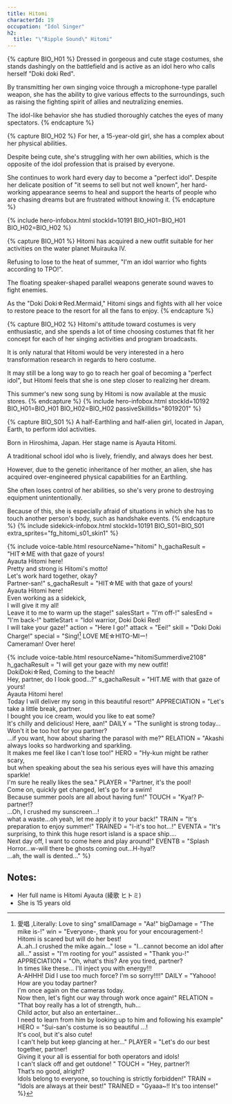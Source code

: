 ```yaml
---
title: Hitomi
characterId: 19
occupation: "Idol Singer"
h2:
  title: "\"Ripple Sound\" Hitomi"
---
```


{% capture BIO_H01 %}
Dressed in gorgeous and cute stage costumes, she stands dashingly on the battlefield and is active as an idol hero who calls herself "Doki doki Red". 

By transmitting her own singing voice through a microphone-type parallel weapon, she has the ability to give various effects to the surroundings, such as raising the fighting spirit of allies and neutralizing enemies. 

The idol-like behavior she has studied thoroughly catches the eyes of many spectators.
{% endcapture %}

{% capture BIO_H02 %}
For her, a 15-year-old girl, she has a complex about her physical abilities. 

Despite being cute, she's struggling with her own abilities, which is the opposite of the idol profession that is praised by everyone. 

She continues to work hard every day to become a "perfect idol". Despite her delicate position of "it seems to sell but not well known", her hard-working appearance seems to heal and support the hearts of people who are chasing dreams but are frustrated without knowing it.
{% endcapture %}

{% include hero-infobox.html stockId=10191 BIO_H01=BIO_H01 BIO_H02=BIO_H02 %}

{% capture BIO_H01 %}
Hitomi has acquired a new outfit suitable for her activities on the water planet Muirauka IV.

Refusing to lose to the heat of summer, "I'm an idol warrior who fights according to TPO!".

The floating speaker-shaped parallel weapons generate sound waves to fight enemies.

As the "Doki Doki☆Red.Mermaid," Hitomi sings and fights with all her voice to restore peace to the resort for all the fans to enjoy.
{% endcapture %}

{% capture BIO_H02 %}
Hitomi's attitude toward costumes is very enthusiastic, and she spends a lot of time choosing costumes that fit her concept for each of her singing activities and program broadcasts.

It is only natural that Hitomi would be very interested in a hero transformation research in regards to hero costume.

It may still be a long way to go to reach her goal of becoming a "perfect idol", but Hitomi feels that she is one step closer to realizing her dream.

This summer's new song sung by Hitomi is now available at the music stores.
{% endcapture %}
{% include hero-infobox.html stockId=10192 BIO_H01=BIO_H01 BIO_H02=BIO_H02 passiveSkillIds="8019201" %}

{% capture BIO_S01 %}
A half-Earthling and half-alien girl, located in Japan, Earth, to perform idol activities. 

Born in Hiroshima, Japan. Her stage name is Ayauta Hitomi. 

A traditional school idol who is lively, friendly, and always does her best.

However, due to the genetic inheritance of her mother, an alien, she has acquired over-engineered physical capabilities for an Earthling. 

She often loses control of her abilities, so she's very prone to destroying equipment unintentionally. 

Because of this, she is especially afraid of situations in which she has to touch another person's body, such as handshake events.
{% endcapture %}
{% include sidekick-infobox.html stockId=10191 BIO_S01=BIO_S01 extra_sprites="fg_hitomi_s01_skin1" %}

{% include voice-table.html resourceName="hitomi"
h_gachaResult = "HIT☆ME with that gaze of yours! <br>Ayauta Hitomi here!<br>Pretty and strong is Hitomi's motto!<br>Let's work hard together, okay?<br>Partner-san!"
s_gachaResult = "HIT☆ME with that gaze of yours! <br>Ayauta Hitomi here!<br>Even working as a sidekick,<br>I will give it my all!<br>Leave it to me to warm up the stage!"
salesStart = "I'm off-!"
salesEnd = "I'm back-!"
battleStart = "Idol warrior, Doki Doki Red!<br>I will take your gaze!"
action = "Here I go!"
attack = "Eei!"
skill = "Doki Doki Charge!"
special = "Sing![^Hitomi1] LOVE ME☆HITO-MIー!<br>Cameraman! Over here!

[^Hitomi1]: 愛唱 ,Literally: Love to sing"
smallDamage = "Aa!"
bigDamage = "The mike is-!"
win = "Everyone-, thank you for your encouragement-!<br>Hitomi is scared but will do her best!<br>A..ah..I crushed the mike again…"
lose = "I...cannot become an idol after all…"
assist = "I'm rooting for you!"
assisted = "Thank you-!"
APPRECIATION = "Oh, what's this? Are you tired, partner?<br>In times like these... I'll inject you with energy!!!<br>A-AHHH! Did I use too much force? I'm so sorry!!!!"
DAILY = "Yahooo! How are you today partner?<br>I'm once again on the cameras today.<br>Now then, let's fight our way through work once again!"
RELATION = "That boy really has a lot of strength, huh...<br>Child actor, but also an entertainer...<br>I need to learn from him by looking up to him and following his example"
HERO = "Sui-san's costume is so beautiful ...!<br>It's cool, but it's also cute!<br>I can't help but keep glancing at her..."
PLAYER = "Let's do our best together, partner!<br>Giving it your all is essential for both operators and idols!<br>I can't slack off and get outdone! "
TOUCH = "Hey, partner?!<br>That’s no good, alright?<br>Idols belong to everyone, so touching is strictly forbidden!"
TRAIN = "Idols are always at their best!"
TRAINED = "Gyaaa~!! It's too intense!"
%}

{% include voice-table.html resourceName="hitomiSummerdive2108"
h_gachaResult = "I will get your gaze with my new outfit!<br>DokiDoki☆Red, Coming to the beach!<br>Hey, partner, do I look good…?"
s_gachaResult = "HIT.ME with that gaze of yours!<br>Ayauta Hitomi here!<br>Today I will deliver my song in this beautiful resort!"
APPRECIATION = "Let's take a little break, partner.<br>I bought you ice cream, would you like to eat some?<br>It's chilly and delicious! Here, aan!"
DAILY = "The sunlight is strong today…<br>Won't it be too hot for you partner?<br>…if you want, how about sharing the parasol with me?"
RELATION = "Akashi always looks so hardworking and sparkling.<br>It makes me feel like I can't lose too!"
HERO = "Hy-kun might be rather scary,<br>but when speaking about the sea his serious eyes will have this amazing sparkle!<br>I'm sure he really likes the sea."
PLAYER = "Partner, it's the pool!<br>Come on, quickly get changed, let's go for a swim!<br>Because summer pools are all about having fun!"
TOUCH = "Kya!? P-partner!?<br>...Oh, I crushed my sunscreen...!<br>what a waste…oh yeah, let me apply it to your back!"
TRAIN = "It's preparation to enjoy summer!"
TRAINED = "I-it's too hot…!"
EVENTA = "It's surprising, to think this huge resort island is a space ship….<br>Next day off, I want to come here and play around!"
EVENTB = "Splash Horror...w-will there be ghosts coming out…H-hya!?<br>…ah, the wall is dented…"
%}

## Notes:

- Her full name is Hitomi Ayauta (綾歌 ヒトミ)
- She is 15 years old
